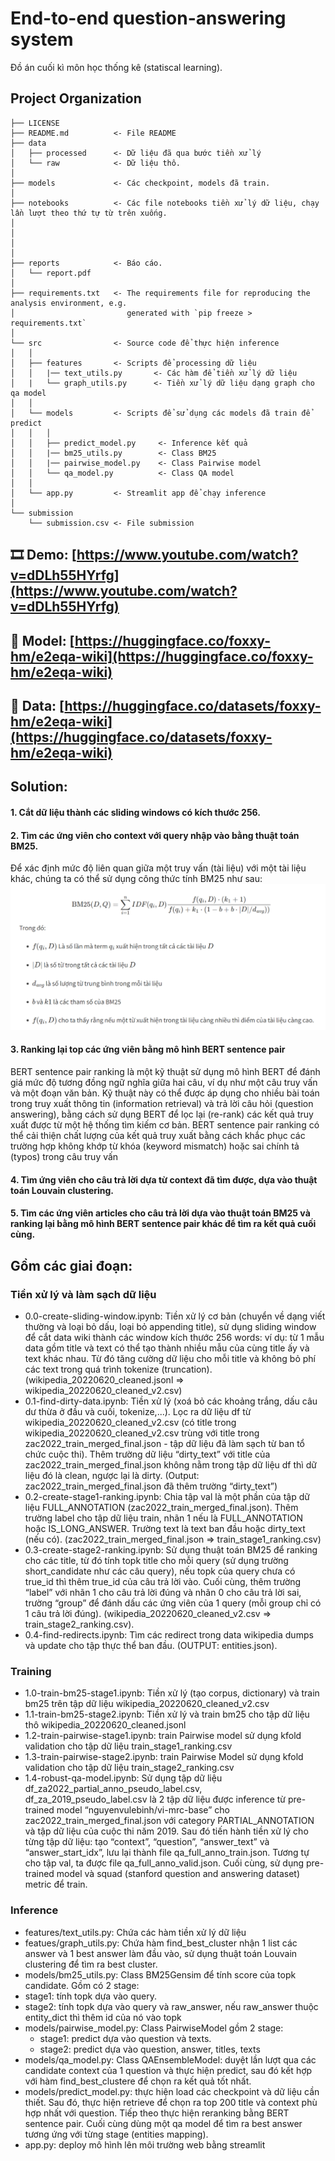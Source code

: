 # End-to-end question-answering system

Đồ án cuối kì môn học thống kê (statiscal learning).

## Project Organization

    ├── LICENSE
    ├── README.md          <- File README
    ├── data
    │   ├── processed      <- Dữ liệu đã qua bước tiền xử lý
    │   └── raw            <- Dữ liệu thô.
    │
    ├── models             <- Các checkpoint, models đã train.
    │
    ├── notebooks          <- Các file notebooks tiền xử lý dữ liệu, chạy lần lượt theo thứ tự từ trên xuống.
    │                         
    │                         
    │
    │
    ├── reports            <- Báo cáo.
    │   └── report.pdf     
    │
    ├── requirements.txt   <- The requirements file for reproducing the analysis environment, e.g.
    │                         generated with `pip freeze > requirements.txt`
    │
    └── src                <- Source code để thực hiện inference
    │   │
    │   ├── features       <- Scripts để processing dữ liệu
    │   │   |── text_utils.py       <- Các hàm để tiền xử lý dữ liệu
    │   |   └── graph_utils.py      <- Tiền xử lý dữ liệu dạng graph cho qa model
    │   │
    │   └── models         <- Scripts để sử dụng các models đã train để predict
    │   │   │             
    │   │   ├── predict_model.py     <- Inference kết quả
    │   │   |── bm25_utils.py        <- Class BM25    
    │   │   |── pairwise_model.py    <- Class Pairwise model
    │   │   └── qa_model.py          <- Class QA model
    │   │
    │   └── app.py         <- Streamlit app để chạy inference
    │
    └── submission
        └── submission.csv <- File submission

## 🎞 Demo: [https://www.youtube.com/watch?v=dDLh55HYrfg](https://www.youtube.com/watch?v=dDLh55HYrfg)

## 🤗 Model: [https://huggingface.co/foxxy-hm/e2eqa-wiki](https://huggingface.co/foxxy-hm/e2eqa-wiki)

## 🤗 Data: [https://huggingface.co/datasets/foxxy-hm/e2eqa-wiki](https://huggingface.co/datasets/foxxy-hm/e2eqa-wiki)

## Solution: 
#### 1. Cắt dữ liệu thành các sliding windows có kích thước 256.
#### 2. Tìm các ứng viên cho context với query nhập vào bằng thuật toán BM25.
Để xác định mức độ liên quan giữa một truy vấn (tài liệu) với một tài liệu khác, chúng ta có thể sử dụng công thức tính BM25 như sau:
![](image.png)
#### 3. Ranking lại top các ứng viên bằng mô hình BERT sentence pair
BERT sentence pair ranking là một kỹ thuật sử dụng mô hình BERT để đánh giá mức độ tương đồng ngữ nghĩa giữa hai câu, ví dụ như một câu truy vấn và một đoạn văn bản. Kỹ thuật này có thể được áp dụng cho nhiều bài toán trong truy xuất thông tin (information retrieval) và trả lời câu hỏi (question answering), bằng cách sử dụng BERT để lọc lại (re-rank) các kết quả truy xuất được từ một hệ thống tìm kiếm cơ bản. BERT sentence pair ranking có thể cải thiện chất lượng của kết quả truy xuất bằng cách khắc phục các trường hợp không khớp từ khóa (keyword mismatch) hoặc sai chính tả (typos) trong câu truy vấn
#### 4. Tìm ứng viên cho câu trả lời dựa từ context đã tìm được, dựa vào thuật toán Louvain clustering.
#### 5. Tìm các ứng viên articles cho câu trả lời dựa vào thuật toán BM25 và ranking lại bằng mô hình BERT sentence pair khác để tìm ra kết quả cuối cùng. 
## Gồm các giai đoạn:
### Tiền xử lý và làm sạch dữ liệu
- 0.0-create-sliding-window.ipynb: Tiền xử lý cơ bản (chuyển về dạng viết thường và loại bỏ dấu, loại bỏ appending title), sử dụng sliding window để cắt data wiki thành các window kích thước 256 words: ví dụ: từ 1 mẫu data gồm title và text có thể tạo thành nhiều mẫu của cùng title ấy và text khác nhau. Từ đó tăng cường dữ liệu cho mỗi title và không bỏ phí các text trong quá trình tokenize (truncation). (wikipedia_20220620_cleaned.jsonl => wikipedia_20220620_cleaned_v2.csv)
- 0.1-find-dirty-data.ipynb: Tiền xử lý (xoá bỏ các khoảng trắng, dấu câu dư thừa ở đầu và cuối, tokenize,...). Lọc ra dữ liệu df từ wikipedia_20220620_cleaned_v2.csv (có title trong wikipedia_20220620_cleaned_v2.csv trùng với title trong zac2022_train_merged_final.json - tập dữ liệu đã làm sạch từ ban tổ chức cuộc thi). Thêm trường dữ liệu “dirty_text” với title của zac2022_train_merged_final.json không nằm trong tập dữ liệu df thì dữ liệu đó là clean, ngược lại là dirty. (Output: zac2022_train_merged_final.json đã thêm trường “dirty_text”)
- 0.2-create-stage1-ranking.ipynb: Chia tập val là một phần của tập dữ liệu FULL_ANNOTATION (zac2022_train_merged_final.json). Thêm trường label cho tập dữ liệu train, nhãn 1 nếu là FULL_ANNOTATION hoặc IS_LONG_ANSWER. Trường text là text ban đầu hoặc dirty_text (nếu có).
(zac2022_train_merged_final.json => train_stage1_ranking.csv)
- 0.3-create-stage2-ranking.ipynb: Sử dụng thuật toán BM25 để ranking cho các title, từ đó tính topk title cho mỗi query (sử dụng trường short_candidate như các câu query), nếu topk của query chưa có true_id thì thêm true_id của câu trả lời vào. Cuối cùng, thêm trường “label” với nhãn 1 cho câu trả lời đúng và nhãn 0 cho câu trả lời sai, trường “group” để đánh dấu các ứng viên của 1 query (mỗi group chỉ có 1 câu trả lời đúng). (wikipedia_20220620_cleaned_v2.csv => train_stage2_ranking.csv).
- 0.4-find-redirects.ipynb: Tìm các redirect trong data wikipedia dumps và update cho tập thực thể ban đầu. (OUTPUT: entities.json).
### Training 
- 1.0-train-bm25-stage1.ipynb: Tiền xử lý (tạo corpus, dictionary) và train bm25 trên tập dữ liệu wikipedia_20220620_cleaned_v2.csv 
- 1.1-train-bm25-stage2.ipynb: Tiền xử lý và train bm25 cho tập dữ liệu thô  wikipedia_20220620_cleaned.jsonl
- 1.2-train-pairwise-stage1.ipynb: train Pairwise model sử dụng kfold validation cho tập dữ liệu train_stage1_ranking.csv
- 1.3-train-pairwise-stage2.ipynb: train Pairwise Model sử dụng kfold validation cho tập dữ liệu train_stage2_ranking.csv
- 1.4-robust-qa-model.ipynb: Sử dụng tập dữ liệu df_za2022_partial_anno_pseudo_label.csv, df_za_2019_pseudo_label.csv là 2 tập dữ liệu được inference từ pre-trained model “nguyenvulebinh/vi-mrc-base” cho zac2022_train_merged_final.json với category PARTIAL_ANNOTATION và tập dữ liệu của cuộc thi năm 2019. Sau đó tiến hành tiền xử lý cho từng tập dữ liệu: tạo “context”, “question”, “answer_text” và “answer_start_idx”, lưu lại thành file qa_full_anno_train.json. Tương tự cho tập val, ta được file qa_full_anno_valid.json. Cuối cùng, sử dụng pre-trained model và squad (stanford question and answering dataset) metric để train.
### Inference
- features/text_utils.py: Chứa các hàm tiền xử lý dữ liệu
- featues/graph_utils.py: Chứa hàm find_best_cluster nhận 1 list các answer và 1 best answer làm đầu vào, sử dụng thuật toán Louvain clustering để tìm ra best cluster.
- models/bm25_utils.py: Class BM25Gensim để tính score của topk candidate. Gồm có 2 stage: 
- stage1: tính topk dựa vào query.
- stage2: tính topk dựa vào query và raw_answer, nếu raw_answer thuộc entity_dict thì thêm id của nó vào topk
- models/pairwise_model.py: Class PairwiseModel gồm 2 stage:
    - stage1: predict dựa vào question và texts.
    - stage2: predict dựa vào question, answer, titles, texts
- models/qa_model.py: Class QAEnsembleModel: duyệt lần lượt qua các candidate context của 1 question và thực hiện predict, sau đó kết hợp với hàm find_best_clustere để chọn ra kết quả tốt nhất.
- models/predict_model.py: thực hiện load các checkpoint và dữ liệu cần thiết. Sau đó, thực hiện retrieve để chọn ra top 200 title và context phù hợp nhất với question. Tiếp theo thực hiện reranking bằng BERT sentence pair. Cuối cùng dùng một qa model để tìm ra best answer tương ứng với từng stage (entities mapping).
- app.py: deploy mô hình lên môi trường web bằng streamlit

